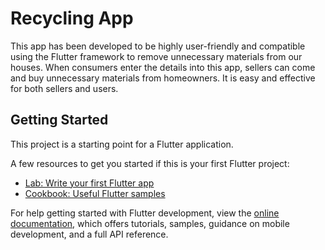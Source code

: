 # Recycling App

This app has been developed to be highly user-friendly and compatible using the Flutter framework to remove unnecessary materials from our houses. When consumers enter the details into this app, sellers can come and buy unnecessary materials from homeowners. It is easy and effective for both sellers and users.

## Getting Started

This project is a starting point for a Flutter application.

A few resources to get you started if this is your first Flutter project:

- [Lab: Write your first Flutter app](https://docs.flutter.dev/get-started/codelab)
- [Cookbook: Useful Flutter samples](https://docs.flutter.dev/cookbook)

For help getting started with Flutter development, view the
[online documentation](https://docs.flutter.dev/), which offers tutorials,
samples, guidance on mobile development, and a full API reference.
